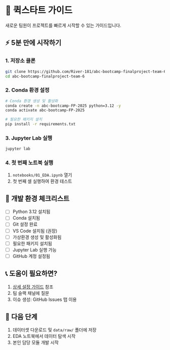 # 🚀 퀵스타트 가이드

새로운 팀원이 프로젝트를 빠르게 시작할 수 있는 가이드입니다.

## ⚡ 5분 만에 시작하기

### 1. 저장소 클론
```bash
git clone https://github.com/River-181/abc-bootcamp-finalproject-team-6.git
cd abc-bootcamp-finalproject-team-6
```

### 2. Conda 환경 설정
```bash
# Conda 환경 생성 및 활성화
conda create -n abc-bootcamp-FP-2025 python=3.12 -y
conda activate abc-bootcamp-FP-2025

# 필요한 패키지 설치
pip install -r requirements.txt
```

### 3. Jupyter Lab 실행
```bash
jupyter lab
```

### 4. 첫 번째 노트북 실행
1. `notebooks/01_EDA.ipynb` 열기
2. 첫 번째 셀 실행하여 환경 테스트

## 🔧 개발 환경 체크리스트

- [ ] Python 3.12 설치됨
- [ ] Conda 설치됨
- [ ] Git 설정 완료
- [ ] VS Code 설치됨 (권장)
- [ ] 가상환경 생성 및 활성화됨
- [ ] 필요한 패키지 설치됨
- [ ] Jupyter Lab 실행 가능
- [ ] GitHub 계정 설정됨

## 📞 도움이 필요하면?

1. [상세 설정 가이드](SETUP.md) 참조
2. 팀 슬랙 채널에 질문
3. 이슈 생성: GitHub Issues 탭 이용

## 🎯 다음 단계

1. 데이터셋 다운로드 및 `data/raw/` 폴더에 저장
2. EDA 노트북에서 데이터 탐색 시작
3. 본인 담당 모듈 개발 시작
